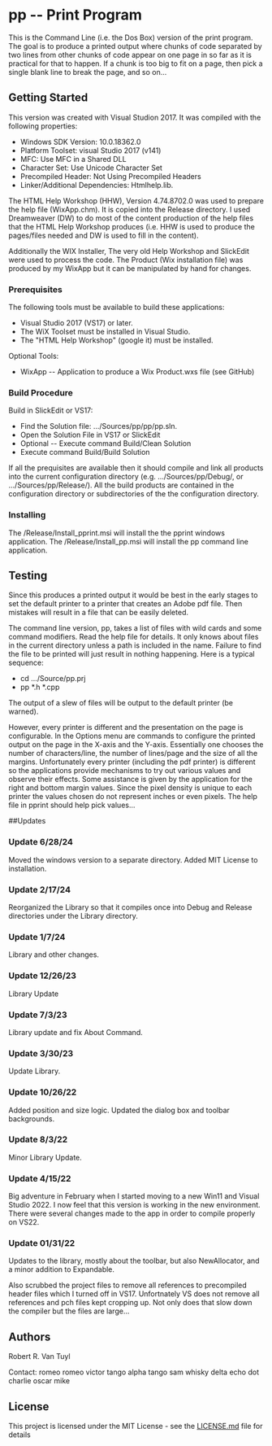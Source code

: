# pp -- Print Program

This is the Command Line (i.e. the Dos Box) version of the print program.  The goal is to produce
a printed output where chunks of code separated by two lines from other chunks of code appear on
one page in so far as it is practical for that to happen.  If a chunk is too big
to fit on a page, then pick a single blank line to break the page, and so on...

## Getting Started

This version was created with Visual Studion 2017.  It was compiled with the following properties:

  - Windows SDK Version: 10.0.18362.0
  - Platform Toolset: visual Studio 2017 (v141)
  - MFC: Use MFC in a Shared DLL
  - Character Set:  Use Unicode Character Set
  - Precompiled Header:  Not Using Precompiled Headers
  - Linker/Additional Dependencies:  Htmlhelp.lib.

The HTML Help Workshop (HHW), Version 4.74.8702.0 was used to prepare the help file (WixApp.chm).
It is copied into the Release directory.  I used Dreamweaver (DW) to do most of the content
production of the help files that the HTML Help Workshop produces (i.e. HHW is used to produce the
pages/files needed and DW is used to fill in the content).

Additionally the WIX Installer, The very old Help Workshop and SlickEdit were used to process the
code.  The Product (Wix installation file) was produced by my WixApp but it can be manipulated by
hand for changes.

### Prerequisites

The following tools must be available to build these applications:

  - Visual Studio 2017 (VS17) or later.
  - The WiX Toolset must be installed in Visual Studio.
  - The "HTML Help Workshop" (google it) must be installed.

Optional Tools:

  - WixApp -- Application to produce a Wix Product.wxs file (see GitHub)

### Build Procedure

Build in SlickEdit or VS17:

  - Find the Solution file: .../Sources/pp/pp/pp.sln.
  - Open the Solution File in VS17 or SlickEdit
  - Optional -- Execute command Build/Clean Solution
  - Execute command Build/Build Solution

If all the prequisites are available then it should compile and link all products into the current
configuration directory (e.g. .../Sources/pp/Debug/, or .../Sources/pp/Release/).  All the build
products are contained in the configuration directory or subdirectories of the the configuration
directory.

### Installing

The /Release/Install_pprint.msi will install the the pprint windows application.
The /Release/Install_pp.msi will install the pp command line application.

## Testing

Since this produces a printed output it would be best in the early stages to set the default
printer to a printer that creates an Adobe pdf file.  Then mistakes will result in a file that can
be easily deleted.

The command line version, pp, takes a list of files with wild cards and some command modifiers.
Read the help file for details.  It only knows about files in the current directory unless a path
is included in the name.  Failure to find the file to be printed will just result in nothing
happening.  Here is a typical sequence:

  - cd .../Source/pp.prj
  - pp *.h *.cpp

The output of a slew of files will be output to the default printer (be warned).

However, every printer is different and the presentation on the page is configurable.  In the
Options menu are commands to configure the printed output on the page in the X-axis and the Y-axis.
Essentially one chooses the number of characters/line, the number of lines/page and the size of
all the margins.  Unfortunately every printer (including the pdf printer) is different so the
applications provide mechanisms to try out various values and observe their effects.  Some
assistance is given by the application for the right and bottom margin values.  Since the pixel
density is unique to each printer the values chosen do not represent inches or even pixels.  The
help file in pprint should help pick values...

##Updates

### Update 6/28/24

Moved the windows version to a separate directory.  Added MIT License to installation.

### Update 2/17/24

Reorganized the Library so that it compiles once into Debug and Release directories under the
Library directory.

### Update 1/7/24

Library and other changes.

### Update 12/26/23

Library Update

### Update 7/3/23

Library update and fix About Command.

### Update 3/30/23

Update Library.

### Update 10/26/22

Added position and size logic.  Updated the dialog box and toolbar backgrounds.

### Update 8/3/22

Minor Library Update.

### Update 4/15/22

Big adventure in February when I started moving to a new Win11 and Visual Studio 2022.  I now
feel that this version is working in the new environment.  There were several changes made to the app
in order to compile properly on VS22.

### Update 01/31/22

Updates to the library, mostly about the toolbar, but also NewAllocator, and a minor addition to
Expandable.

Also scrubbed the project files to remove all references to precompiled header files which I turned off
in VS17.  Unfortnately VS does not remove all references and pch files kept cropping up.  Not only does
that slow down the compiler but the files are large...

## Authors

Robert R. Van Tuyl

Contact:  romeo romeo victor tango alpha tango sam whisky delta echo dot charlie oscar mike

## License

This project is licensed under the MIT License - see the [LICENSE.md](LICENSE.md) file for details

